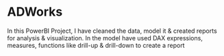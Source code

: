# ADWorks
In this PowerBI Project, I have cleaned the data, model it & created reports for analysis & visualization.
In the model have used DAX expressions, measures, functions like drill-up & drill-down to create a report
